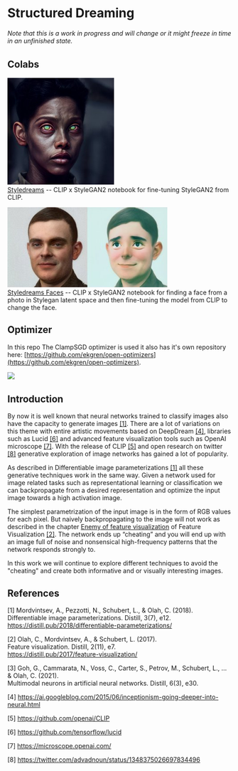 # Structured Dreaming
###### Note that this is a work in progress and will change or it might freeze in time in an unfinished state.

## Colabs
![Styledream_thumb](res/styledream_thumb.jpeg)  
[Styledreams](https://colab.research.google.com/github/ekgren/StructuredDreaming/blob/main/colabs/Structured_Dreaming_Styledreams.ipynb)
-- CLIP x StyleGAN2 notebook for fine-tuning StyleGAN2 from CLIP. 

![Styledream_thumb](res/styledream_face_thumb.jpeg)  
[Styledreams Faces](https://colab.research.google.com/github/ekgren/StructuredDreaming/blob/main/colabs/Structured_Dreaming_Styledreams_faces.ipynb)
-- CLIP x StyleGAN2 notebook for finding a face from a photo in Stylegan latent space and then fine-tuning the model from CLIP to change the face.

## Optimizer
In this repo The ClampSGD optimizer is used it also has it's own repository here: [https://github.com/ekgren/open-optimizers](https://github.com/ekgren/open-optimizers).

<a href="https://replicate.ai/ekgren/structureddreaming"><img src="https://img.shields.io/static/v1?label=Replicate&message=Demo and Docker Image&color=blue"></a>

## Introduction
By now it is well known that neural networks trained to classify images also have the capacity to generate
images [[1]](#1). There are a lot of variations on
this theme with entire artistic movements based on DeepDream [[4]](#4), libraries such as Lucid [[6]](#6) 
and advanced feature visualization tools such as OpenAI microscope [[7]](#7). With the release of
CLIP [[5]](#5) and open research on twitter [[8]](#8) generative exploration of image networks has gained a lot of popularity.

As described in Differentiable image parameterizations [[1]](#1) all these
generative techniques work in the same way. Given a network used for image related tasks such
as representational learning or classification we can backpropagate from a desired representation
and optimize the input image towards a high activation image. 

The simplest parametrization of the input image is in the form of RGB values for each pixel. 
But naively backpropagating to the image will not work as described in the chapter 
[Enemy of feature visualization](https://distill.pub/2017/feature-visualization/#enemy-of-feature-vis) of Feature Visualization [[2]](#2). 
The network ends up “cheating” and you will end up with an image full of noise and 
nonsensical high-frequency patterns that the network responds strongly to.  

In this work we will continue to explore different techniques to avoid the "cheating" and create both informative and
or visually interesting images.

## References
<a id="1">[1]</a> 
Mordvintsev, A., Pezzotti, N., Schubert, L., & Olah, C. (2018).  
Differentiable image parameterizations. Distill, 3(7), e12.  
https://distill.pub/2018/differentiable-parameterizations/  

<a id="2">[2]</a> 
Olah, C., Mordvintsev, A., & Schubert, L. (2017).   
Feature visualization. Distill, 2(11), e7.  
https://distill.pub/2017/feature-visualization/ 

<a id="3">[3]</a>
Goh, G., Cammarata, N., Voss, C., Carter, S., Petrov, M., Schubert, L., ... & Olah, C. (2021).  
Multimodal neurons in artificial neural networks. Distill, 6(3), e30.

<a id="4">[4]</a>
https://ai.googleblog.com/2015/06/inceptionism-going-deeper-into-neural.html

<a id="5">[5]</a>
https://github.com/openai/CLIP

<a id="6">[6]</a>
https://github.com/tensorflow/lucid

<a id="7">[7]</a>
https://microscope.openai.com/

<a id="8">[8]</a>
https://twitter.com/advadnoun/status/1348375026697834496
